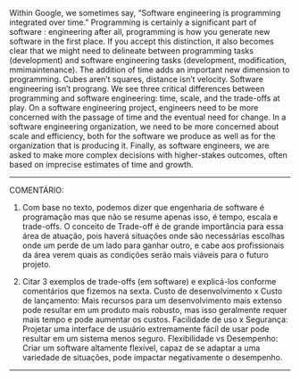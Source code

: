 Within Google, we sometimes say, “Software engineering is programming integrated over time.” Programming is certainly a significant part of software : engineering after all, programming is how you generate new software in the first place. If you accept this distinction, it also becomes clear that we might need to delineate between programming tasks (development) and software engineering tasks (development, modification, mmimaintenance). The addition of time adds an important new dimension to programming. Cubes aren’t squares, distance isn’t velocity. Software engineering isn’t prograng. We see three critical differences between programming and software engineering: time, scale, and the trade-offs at play. On a software engineering project, engineers need to be more concerned with the passage of time and the eventual need for change. In a software engineering organization, we need to be more concerned about scale and efficiency, both for the software we produce as well as for the organization that is producing it. Finally, as software engineers, we are asked to make more complex decisions with higher-stakes outcomes, often based on imprecise estimates of time and growth.

----------------------------------------------------------------------------------------------

COMENTÁRIO:
1. Com base no texto, podemos dizer que engenharia de software é programação mas que não se resume apenas isso, é tempo, escala e trade-offs. O conceito de Trade-off é de grande importância para essa área de atuação, pois haverá situações onde são necessárias escolhas onde um perde de um lado para ganhar outro, e cabe aos profissionais da área verem quais as condições serão mais viáveis para o futuro projeto.

 2. Citar 3 exemplos de trade-offs (em software) e explicá-los conforme comentários que fizemos na sexta.
    Custo de desenvolvimento x Custo de lançamento: Mais recursos para um desenvolvimento mais extenso pode resultar em um produto mais robusto, mas isso geralmente requer mais tempo e pode aumentar os custos.
    Facilidade de uso x Segurança: Projetar uma interface de usuário extremamente fácil de usar pode resultar em um sistema menos seguro.
    Flexibilidade vs Desempenho: Criar um software altamente flexível, capaz de se adaptar a uma variedade de situações, pode impactar negativamente o desempenho.

----------------------------------------------------------------------------------------------
    
